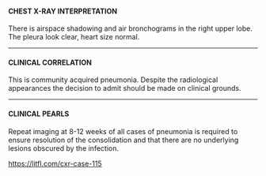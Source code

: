 #### CHEST X-RAY INTERPRETATION
There is airspace shadowing and air bronchograms in the right upper lobe. The pleura look clear, heart size normal.

---------------
#### CLINICAL CORRELATION
This is community acquired pneumonia. Despite the radiological appearances the decision to admit should be made on clinical grounds.

---------------
#### CLINICAL PEARLS
Repeat imaging at 8-12 weeks of all cases of pneumonia is required to ensure resolution of the consolidation and that there are no underlying lesions obscured by the infection.


<https://litfl.com/cxr-case-115>